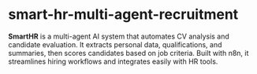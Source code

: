 # smart-hr-multi-agent-recruitment
**SmartHR** is a multi-agent AI system that automates CV analysis and candidate evaluation. It extracts personal data, qualifications, and summaries, then scores candidates based on job criteria. Built with n8n, it streamlines hiring workflows and integrates easily with HR tools.
